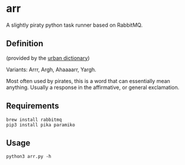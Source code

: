 # arr
A slightly piraty python task runner based on RabbitMQ.

## Definition
(provided by the [urban dictionary](http://www.urbandictionary.com/define.php?term=Arr))

Variants: Arrr, Argh, Ahaaaarr, Yargh. 

Most often used by pirates, this is a word that can essentially mean anything. Usually a response in the affirmative, or general exclamation.

## Requirements
```
brew install rabbitmq
pip3 install pika paramiko
```

## Usage
```
python3 arr.py -h
```
